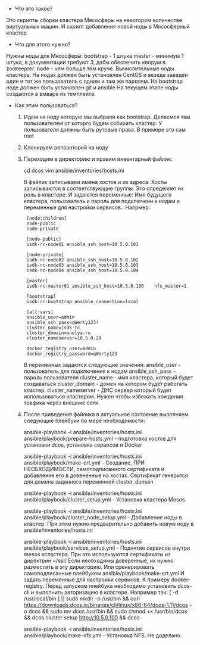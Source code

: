  - Что это такое?

Это скрипты сборки кластера Мясосферы на некотором количестве виртуальных машин. И скрипт добавления новой ноды в Мясосферный кластер.

 - Что для этого нужно?
 
Нужны ноды для Мясосферы:
        bootstrap - 1 штука
        master - минимум 1 штука, в документации требуют 3, дабы обеспечить кворум в zookeeprer.
        node - чем больше тем круче. Вычислительные ноды кластера.
На нодах должен быть установлен CentOS и везеде заведен один и тот же пользователь с одним и там же паролем. На bootstrap ноде должен быть установлен git и ansible
На текущем этапе ноды создаются в вмваре из темплейта.

 - Как этим пользоваться?
 
    1. Идем на ноду которую мы выбрали как bootstrap. Делаемся там пользователем от которго будем собирать кластер. У пользователя должны быть рутовые права. В примере это сам root
    2. Клонируем репозиторий на ноду
   
        
    3. Переходим в директорию и правим инвентарный файлик:
    
        cd dcos
        vim ansible/inventories/hosts.ini
        
        В файлик записываем имена хостов и их адреса. Хосты записываются в соответствующие группы. Это определяет их роль в кластере.
        И задаются переменные: Имя будущего кластера, пользователь и пароль для подключени к нодам и переменные для настройки сервисов..
        Напрмер:
        
            [node:children]
            node-public
            node-private

            [node-public]
            isdk-rc-node01 ansible_ssh_host=10.5.0.101

            [node-private]
            isdk-rc-node02 ansible_ssh_host=10.5.0.102
            isdk-rc-node03 ansible_ssh_host=10.5.0.103
            isdk-rc-node04 ansible_ssh_host=10.5.0.104

            [master]
            isdk-rc-master01 ansible_ssh_host=10.5.0.100    nfs_master=1

            [bootstrap]
            isdk-rc-bootstrap ansible_connection=local

            [all:vars]
            ansible_user=admin
            ansible_ssh_pass=qWerty123!
            cluster_name=isdk-rc
            cluster_domain=onelya.ru
            cluster_nameserver=10.5.0.20

            docker_registry_user=admin
            docker_registry_password=qWerty123
        
        В переменных задаются следующие значения:
        ansible_user - пользователь для подключения к нодам
        ansible_ssh_pass - пароль пользователя
        cluster_name - имя кластера, который будет создаваться
        cluster_domain - домен на котором будет работать кластер. 
        cluster_nameserver - ДНС сервер который будет использоваться кластером. Нужен чтобы избежать хождения трафика через внешние сети.
        
    4. После приведения файлика в актуальное состояние выполняем следующие плейбуки по мере необходимости:
    
        ansible-playbook -i ansible/inventories/hosts.ini ansible/playbook/prepare-hosts.yml - подготовка хостов для установки dcos, установка сервосов и Docker
        
        ansible-playbook -i ansible/inventories/hosts.ini ansible/playbook/make-crt.yml - Создание, ПРИ НЕОБХОДИМОСТИ, самоподписанного сертификата
        и добавление его в довененные на хостах. Сертификат генерится для домена заданного переменной cluster_domain
        
        ansible-playbook -i ansible/inventories/hosts.ini ansible/playbook/cluster_setup.yml - Установка кластера Mesos.
        
        ansible-playbook -i ansible/inventories/hosts.ini ansible/playbook/cluster_node_setup.yml - Добавление ноды в кластер.
        При этом нужно предварительно добавить новую ноду в ansible/inventories/hosts.ini
        
        ansible-playbook -i ansible/inventories/hosts.ini ansible/playbook/services_setup.yml - Поднятие сервисов внутри mesos ксластера.
        При это используются сертификаты из директрии ~/ssl/ Если необходимы доверенные, их нужно разместить в эту директорию.
        Или сренерировать самоподписанные плейбуком ansible/playbook/make-crt.yml
        И задать переменные для настройки сервисов. К примеру docker-registry.
        Перед запуском плейбука необходимо установить dcos-cli и выполнить авторизацию в кластере. Например так:
            [ -d /usr/local/bin ] || sudo mkdir -p /usr/bin && 
            curl https://downloads.dcos.io/binaries/cli/linux/x86-64/dcos-1.11/dcos -o dcos && 
            sudo mv dcos /usr/bin && 
            sudo chmod +x /usr/bin/dcos && 
            dcos cluster setup http://10.5.0.100 && 
            dcos

        ansible-playbook -i ansible/inventories/hosts.ini ansible/playbook/make-nfs.yml - Установка NFS. Не доделано.

        

        
